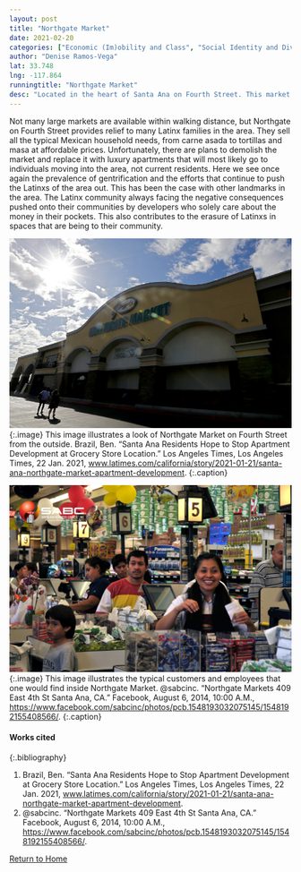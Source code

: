 ```yaml
---
layout: post
title: "Northgate Market"
date: 2021-02-20
categories: ["Economic (Im)obility and Class", "Social Identity and Diversity"]
author: "Denise Ramos-Vega"
lat: 33.748
lng: -117.864
runningtitle: "Northgate Market"
desc: "Located in the heart of Santa Ana on Fourth Street. This market is a hallmark of the presence of the Latinx community in the area, but it faces the risk of being demolished."
---
```

Not many large markets are available within walking distance, but Northgate on Fourth Street provides relief to many Latinx families in the area. They sell all the typical Mexican household needs, from carne asada to tortillas and masa at affordable prices. Unfortunately, there are plans to demolish the market and replace it with luxury apartments that will most likely go to individuals moving into the area, not current residents. Here we see once again the prevalence of gentrification and the efforts that continue to push the Latinxs of the area out. This has been the case with other landmarks in the area. The Latinx community always facing the negative consequences pushed onto their communities by developers who solely care about the money in their pockets. This also contributes to the erasure of Latinxs in spaces that are being to their community. 

![Outside Northgate](images/NorthgateMarket_Pin1_Image1.jpg)
   {:.image} 
This image illustrates a look of Northgate Market on Fourth Street from the outside.
Brazil, Ben. “Santa Ana Residents Hope to Stop Apartment Development at Grocery Store Location.” Los Angeles Times, Los Angeles Times, 22 Jan. 2021, www.latimes.com/california/story/2021-01-21/santa-ana-northgate-market-apartment-development. 
   {:.caption} 

![La Gente en Northgate](images/NorthgateMarket_Pin1_Image2.jpg)
   {:.image} 
This image illustrates the typical customers and employees that one would find inside Northgate Market. 
@sabcinc. “Northgate Markets 409 East 4th St Santa Ana, CA.” Facebook, August 6, 2014, 10:00 A.M., https://www.facebook.com/sabcinc/photos/pcb.1548193032075145/1548192155408566/. 
   {:.caption} 

#### Works cited

{:.bibliography}
1. Brazil, Ben. “Santa Ana Residents Hope to Stop Apartment Development at Grocery Store Location.” Los Angeles Times, Los Angeles Times, 22 Jan. 2021, www.latimes.com/california/story/2021-01-21/santa-ana-northgate-market-apartment-development. 
2. @sabcinc. “Northgate Markets 409 East 4th St Santa Ana, CA.” Facebook, August 6, 2014, 10:00 A.M., https://www.facebook.com/sabcinc/photos/pcb.1548193032075145/1548192155408566/. 

[Return to Home](https://uclachicanxstudies.github.io/BarrioSuburbanisms/)
